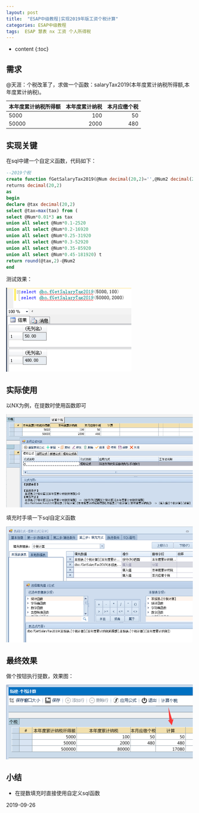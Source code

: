 ```yaml
---
layout: post
title:  "ESAP中级教程|实现2019年版工资个税计算"
categories: ESAP中级教程
tags:  ESAP 慧表 nx 工资 个人所得税
---
```


* content
{:toc}

## 需求

@天涯：个税改革了，求做一个函数：salaryTax2019(本年度累计纳税所得额,本年度累计纳税)。

| 本年度累计纳税所得额        | 本年度累计纳税    |  本月应缴个税  |
| --------   | -----:   | ----: |
| 5000        | 100      |   50    |
| 50000        | 2000      |   480    |

## 实现关键

在sql中建一个自定义函数，代码如下：

```sql
--2019个税
create function fGetSalaryTax2019(@Num decimal(20,2)='',@Num2 decimal(20,2)='') 
returns decimal(20,2)
as
begin 
declare @tax decimal(20,2) 
select @tax=max(tax) from ( 
select @Num*0.01*3 as tax
union all select @Num*0.1-2520
union all select @Num*0.2-16920
union all select @Num*0.25-31920
union all select @Num*0.3-52920
union all select @Num*0.35-85920 
union all select @Num*0.45-181920) t
return round(@tax,2)-@Num2 
end
```

测试效果：

![](/img/log16-1.png)

## 实际使用

以NX为例，在提数时使用函数即可

![](/img/log16-2.png)

填充时手填一下sql自定义函数

![](/img/log16-3.png)

## 最终效果

做个按钮执行提数，效果图：

![](/img/log16-4.png)

## 小结

* 在提数填充时直接使用自定义sql函数

2019-09-26